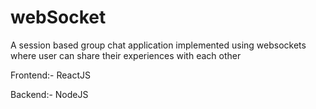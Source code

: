 # webSocket
A session based group chat application implemented using websockets where user can share their experiences with each other

Frontend:- ReactJS

Backend:- NodeJS
